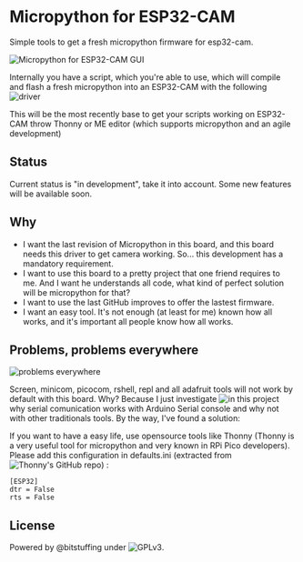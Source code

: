 # Micropython for ESP32-CAM

Simple tools to get a fresh micropython firmware for esp32-cam.

![Micropython for ESP32-CAM GUI](https://i.ibb.co/B3kgGW4/esp32-cam.png)

Internally you have a script, which you're able to use, which will compile and flash a fresh micropython into an ESP32-CAM with the following ![driver](https://github.com/lemariva/micropython-camera-driver)

This will be the most recently base to get your scripts working on ESP32-CAM throw Thonny or ME editor (which supports micropython and an agile development)

## Status

Current status is "in development", take it into account. Some new features will be available soon.

## Why

- I want the last revision of Micropython in this board, and this board needs this driver to get camera working. So... this development has a mandatory requirement.
- I want to use this board to a pretty project that one friend requires to me. And I want he understands all code, what kind of perfect solution will be micropython for that?
- I want to use the last GitHub improves to offer the lastest firmware.
- I want an easy tool. It's not enough (at least for me) known how all works, and it's important all people know how all works.

## Problems, problems everywhere

![problems everywhere](https://smarter-ecommerce.com/blog/en/wp-content/uploads/2016/08/feed-problems.gif)

Screen, minicom, picocom, rshell, repl and all adafruit tools will not work by default with this board. Why? Because I just investigate ![in this project](https://github.com/bitstuffing/esp32-telecam) why serial comunication works with Arduino Serial console and why not with other traditionals tools. By the way, I've found a solution:

If you want to have a easy life, use opensource tools like Thonny (Thonny is a very useful tool for micropython and very known in RPi Pico developers). Please add this configuration in defaults.ini (extracted from ![Thonny's GitHub repo](https://github.com/thonny/thonny/issues/1462)) :

```
[ESP32]
dtr = False
rts = False
```

## License
Powered by @bitstuffing under ![GPLv3](http://www.gnu.org/licenses/GPLv3). 